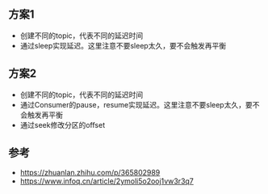 ## 方案1
- 创建不同的topic，代表不同的延迟时间
- 通过sleep实现延迟。这里注意不要sleep太久，要不会触发再平衡

## 方案2
- 创建不同的topic，代表不同的延迟时间
- 通过Consumer的pause，resume实现延迟。这里注意不要sleep太久，要不会触发再平衡
- 通过seek修改分区的offset

## 参考
- https://zhuanlan.zhihu.com/p/365802989
- https://www.infoq.cn/article/2ymoli5o2ooj1vw3r3q7